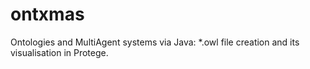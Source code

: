 # ontxmas
Ontologies and MultiAgent systems via Java: *.owl file creation and its visualisation in Protege.
